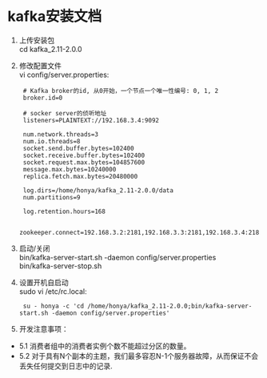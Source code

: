 # kafka安装文档   

1. 上传安装包  
   cd kafka_2.11-2.0.0  

2. 修改配置文件  
	vi config/server.properties:  

        # Kafka broker的id, 从0开始，一个节点一个唯一性编号: 0, 1, 2 
        broker.id=0  

        # socker server的侦听地址 
        listeners=PLAINTEXT://192.168.3.4:9092  

        num.network.threads=3
        num.io.threads=8
        socket.send.buffer.bytes=102400
        socket.receive.buffer.bytes=102400
        socket.request.max.bytes=104857600
        message.max.bytes=10240000
        replica.fetch.max.bytes=20480000

        log.dirs=/home/honya/kafka_2.11-2.0.0/data
        num.partitions=9 

        log.retention.hours=168  

        zookeeper.connect=192.168.3.2:2181,192.168.3.3:2181,192.168.3.4:2181  

3. 启动/关闭  
	bin/kafka-server-start.sh -daemon config/server.properties  
	bin/kafka-server-stop.sh  
	
4. 设置开机自启动  
	sudo vi /etc/rc.local:  

		su - honya -c 'cd /home/honya/kafka_2.11-2.0.0;bin/kafka-server-start.sh -daemon config/server.properties'	

5. 开发注意事项：  
* 5.1 消费者组中的消费者实例个数不能超过分区的数量。  
* 5.2 对于具有N个副本的主题，我们最多容忍N-1个服务器故障，从而保证不会丢失任何提交到日志中的记录.  
